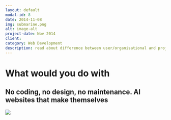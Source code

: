 ```yaml
---
layout: default
modal-id: 8
date: 2014-11-08
img: submarine.png
alt: image-alt
project-date: Nov 2014
client:
category: Web Development
description: read about difference between user/organisational and project pages in github.
---
```


# What would you do with 

## No coding, no design, no maintenance. AI websites that make themselves
![](https://s3-us-west-2.amazonaws.com/cdn.thegrid.io/assets/images/mountain.jpg)
